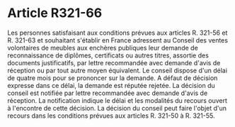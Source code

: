 # Article R321-66

Les personnes satisfaisant aux conditions prévues aux articles R. 321-56 et R. 321-63 et souhaitant s'établir en France adressent au Conseil des ventes volontaires de meubles aux enchères publiques leur demande de reconnaissance de diplômes, certificats ou autres titres, assortie des documents justificatifs, par lettre recommandée avec demande d'avis de réception ou par tout autre moyen équivalent.   Le conseil dispose d'un délai de quatre mois pour se prononcer sur la demande. A défaut de décision expresse dans ce délai, la demande est réputée rejetée.   La décision du conseil est notifiée par lettre recommandée avec demande d'avis de réception. La notification indique le délai et les modalités du recours ouvert à l'encontre de cette décision.   La décision du conseil peut faire l'objet d'un recours dans les conditions prévues aux articles R. 321-50 à R. 321-55.